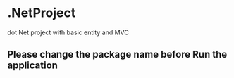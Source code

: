 # .NetProject
 dot Net project with basic entity and MVC
## Please change the package name before Run the application
